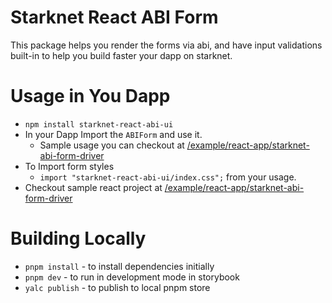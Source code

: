 # Starknet React ABI Form

This package helps you render the forms via abi, and have input validations built-in to help you build faster your dapp on starknet.

# Usage in You Dapp

- `npm install starknet-react-abi-ui`
- In your Dapp Import the `ABIForm` and use it.
  - Sample usage you can checkout at [/example/react-app/starknet-abi-form-driver](./example/react-app/starknet-abi-form-driver/src/App.tsx)
- To Import form styles
  - `import "starknet-react-abi-ui/index.css";` from your usage.
- Checkout sample react project at [/example/react-app/starknet-abi-form-driver](./example/react-app/starknet-abi-form-driver/)

# Building Locally

- `pnpm install` - to install dependencies initially
- `pnpm dev` - to run in development mode in storybook
- `yalc publish` - to publish to local pnpm store
